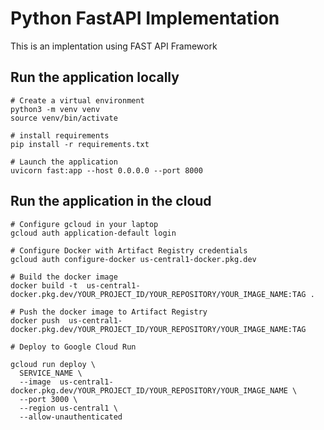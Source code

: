 # Python FastAPI Implementation

This is an implentation using FAST API Framework 


## Run the application locally
```
# Create a virtual environment
python3 -m venv venv 
source venv/bin/activate

# install requirements
pip install -r requirements.txt

# Launch the application
uvicorn fast:app --host 0.0.0.0 --port 8000

```
## Run the application in the cloud 
```
# Configure gcloud in your laptop
gcloud auth application-default login

# Configure Docker with Artifact Registry credentials
gcloud auth configure-docker us-central1-docker.pkg.dev

# Build the docker image
docker build -t  us-central1-docker.pkg.dev/YOUR_PROJECT_ID/YOUR_REPOSITORY/YOUR_IMAGE_NAME:TAG .

# Push the docker image to Artifact Registry
docker push  us-central1-docker.pkg.dev/YOUR_PROJECT_ID/YOUR_REPOSITORY/YOUR_IMAGE_NAME:TAG

# Deploy to Google Cloud Run

gcloud run deploy \
  SERVICE_NAME \
  --image  us-central1-docker.pkg.dev/YOUR_PROJECT_ID/YOUR_REPOSITORY/YOUR_IMAGE_NAME \ 
  --port 3000 \
  --region us-central1 \
  --allow-unauthenticated
```

